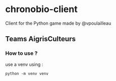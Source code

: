 # chronobio-client

Client for the Python game made by @vpoulailleau
## Teams AigrisCulteurs

### How to use ?

use a venv using :
```
python -m venv venv
```
